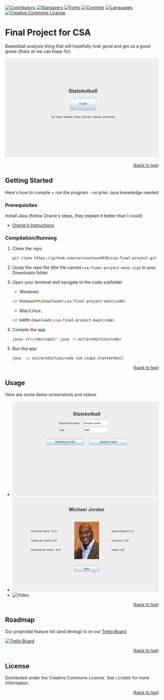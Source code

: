 <!-- PROJECT SHIELDS -->

[![Contributors][contributors-shield]][contributors-url]
[![Stargazers][stars-shield]][stars-url]
[![Forks][forks-shield]][forks-url]
[![Commits][commits-shield]][commits-url]
[![Languages][languages-shield]][languages-url]
[![Creative Commons License][license-shield]][license-url]

<!-- ABOUT THE PROJECT -->

# Final Project for CSA

Basketball analysis thing that will hopefully look good and get us a good grade (thats all we can hope for)

![Screenshot 1](demos/screenshot1.png)

<p align="right">(<a href="#top">back to top</a>)</p>

<!-- GETTING STARTED -->

## Getting Started

Here's how to compile + run the program - no prior Java knowledge needed

### Prerequisites

Install Java (follow Oracle's steps, they explain it better than I could)

- [Oracle's Instructions](https://www.java.com/en/download/help/windows_manual_download.html)

### Compilation/Running

1. Clone the repo

   ```sh
   git clone https://github.com/vsrivastava3939/csa-final-project.git
   ```

2. Unzip the repo file (the file named `csa-final-project-main.zip`) to your Downloads folder
3. Open your terminal and navigate to the code subfolder

   - Windows:

   ```sh
   cd %homepath%\Downloads\csa-final-project-main\code\
   ```

   - Mac/Linux:

   ```sh
   cd $HOME\Downloads\csa-final-project-main\code\
   ```

4. Compile the app

   ```sh
   javac src/com/csap3/*.java -d out/production/code/
   ```

5. Run the app

   ```sh
   java -cp out/production/code com.csap3.Statsketball
   ```

<p align="right">(<a href="#top">back to top</a>)</p>

<!-- USAGE EXAMPLES -->

## Usage

Here are some demo screenshots and videos

- ![Screenshot2](demos/screenshot2.png)
- ![Screenshot3](demos/screenshot3.png)
- ![Video]()

<p align="right">(<a href="#top">back to top</a>)</p>

<!-- ROADMAP -->

## Roadmap

Our projected feature list (and devlog) is on our [Trello Board](https://trello.com/b/bHBmPCi3/project-dev-board)

[<img src="https://i.imgur.com/VRBBvH9.png" alt="Trello Board" width="250"/>](https://trello.com/b/bHBmPCi3/project-dev-board)

<p align="right">(<a href="#top">back to top</a>)</p>

<!-- LICENSE -->

## License

Distributed under the Creative Commons License. See `LICENSE` for more information.

<p align="right">(<a href="#top">back to top</a>)</p>

<!-- MARKDOWN LINKS & IMAGES -->

[contributors-shield]: https://img.shields.io/github/contributors/vsrivastava3939/csa-final-project?logo=GitHub&style=for-the-badge
[contributors-url]: https://github.com/vsrivastava3939/csa-final-project/graphs/contributors
[stars-shield]: https://img.shields.io/github/stars/vsrivastava3939/csa-final-project?logo=GitHub&style=for-the-badge
[stars-url]: https://github.com/vsrivastava3939/csa-final-project/stargazers
[forks-shield]: https://img.shields.io/github/forks/vsrivastava3939/csa-final-project?logo=Git&style=for-the-badge
[forks-url]: https://github.com/vsrivastava3939/csa-final-project/network/members
[commits-shield]: https://img.shields.io/github/commit-activity/w/vsrivastava3939/csa-final-project?logo=Git&style=for-the-badge
[commits-url]: https://github.com/vsrivastava3939/csa-final-project/commits
[license-shield]: https://img.shields.io/github/license/vsrivastava3939/csa-final-project?logo=Creative&20Commons&style=for-the-badge
[license-url]: https://github.com/vsrivastava3939/csa-final-project/blob/master/LICENSE.md
[languages-shield]: https://img.shields.io/github/languages/top/vsrivastava3939/csa-final-project?logo=Java&style=for-the-badge
[languages-url]: https://www.java.com/en/
